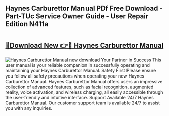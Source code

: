 ## Haynes Carburettor Manual PDf Free Download - Part-TUc Service Owner Guide - User Repair Edition N411a

# <h2><a href="http://cf10162.oget.top/?id=Haynes+Carburettor+Manual">🔗Download New 👉🔴 Haynes Carburettor Manual</a></h2>

[![Haynes Carburettor Manual new download](https://i.imgur.com/5g1atiW.png)](http://cf10162.oget.top/?id=Haynes+Carburettor+Manual)
Your Partner in Success This user manual is your reliable companion in successfully operating and maintaining your Haynes Carburettor Manual. Safety First Please ensure you follow all safety precautions when operating your new Haynes Carburettor Manual. Haynes Carburettor Manual offers users an impressive collection of advanced features, such as facial recognition, augmented reality, voice activation, and wireless charging, all easily accessible through the user-friendly and intuitive interface. Support Available 24/7 Haynes Carburettor Manual. Our customer support team is available 24/7 to assist you with any inquiries.
